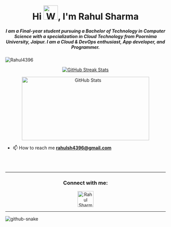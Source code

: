 <h1 align="center">
  Hi <img src="https://raw.githubusercontent.com/nixin72/nixin72/master/wave.gif" 
         alt="Waving hand animated gif" height="45" width="45" />, I'm Rahul Sharma
</h1>

<h5 align="center">
  I am a Final-year student pursuing a Bachelor of Technology in Computer Science with a specialization in Cloud Technology from Poornima University, Jaipur. I am a Cloud & DevOps enthusiast, App developer, and Programmer.
</h5>

<p align="left"> 
  <img src="https://komarev.com/ghpvc/?username=Rahul4396&label=Profile%20views&color=0e75b6&style=flat" alt="Rahul4396" /> 
</p>

<p align="center">
  <a href="https://github.com/Rahul4396">
    <img alt="GitHub Streak Stats" src="https://github-readme-streak-stats.herokuapp.com/?user=Rahul4396&theme=radical" />
  </a>
</p>

<p align="center">
  <a href="https://github.com/Rahul4396">
    <img alt="GitHub Stats" src="https://github-readme-stats.vercel.app/api?username=Rahul4396&count_private=true&theme=radical&show_icons=true" height="200px" width="400px" />
  </a>
</p>

- 📫 How to reach me **rahulsh4396@gmail.com**

<br><br>
<hr>

<h3 align="center">Connect with me:</h3>
<p align="center">
  <a href="https://www.linkedin.com/in/rahulsharma43/" target="blank">
    <img align="center" src="https://img.icons8.com/cute-clipart/64/000000/linkedin.png" alt="Rahul Sharma" height="50" width="50" />
  </a>
</p>

<hr>

<picture>
  <source media="(prefers-color-scheme: dark)" srcset="github-snake-dark.svg" />
  <source media="(prefers-color-scheme: light)" srcset="github-snake.svg" />
  <img alt="github-snake" src="github-snake.svg" />
</picture>

